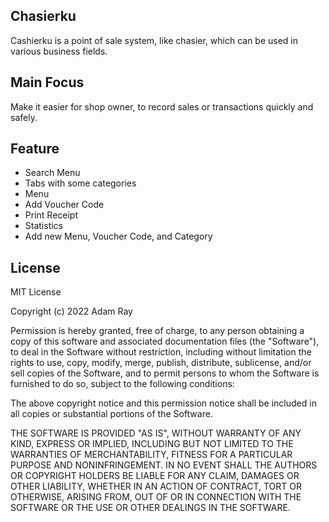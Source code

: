 ## Chasierku
Cashierku is a point of sale system, like chasier, which can be used in various business fields.

## Main Focus
Make it easier for shop owner, to record sales or transactions quickly and safely.

## Feature
- Search Menu
- Tabs with some categories
- Menu
- Add Voucher Code
- Print Receipt
- Statistics
- Add new Menu, Voucher Code, and Category 

## License
MIT License

Copyright (c) 2022 Adam Ray

Permission is hereby granted, free of charge, to any person obtaining a copy
of this software and associated documentation files (the "Software"), to deal
in the Software without restriction, including without limitation the rights
to use, copy, modify, merge, publish, distribute, sublicense, and/or sell
copies of the Software, and to permit persons to whom the Software is
furnished to do so, subject to the following conditions:

The above copyright notice and this permission notice shall be included in all
copies or substantial portions of the Software.

THE SOFTWARE IS PROVIDED "AS IS", WITHOUT WARRANTY OF ANY KIND, EXPRESS OR
IMPLIED, INCLUDING BUT NOT LIMITED TO THE WARRANTIES OF MERCHANTABILITY,
FITNESS FOR A PARTICULAR PURPOSE AND NONINFRINGEMENT. IN NO EVENT SHALL THE
AUTHORS OR COPYRIGHT HOLDERS BE LIABLE FOR ANY CLAIM, DAMAGES OR OTHER
LIABILITY, WHETHER IN AN ACTION OF CONTRACT, TORT OR OTHERWISE, ARISING FROM,
OUT OF OR IN CONNECTION WITH THE SOFTWARE OR THE USE OR OTHER DEALINGS IN THE
SOFTWARE.
